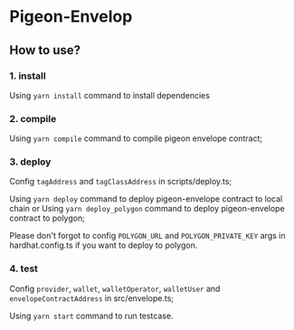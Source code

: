 # Pigeon-Envelop

## How to use?

### 1. install

Using `yarn install` command to install dependencies

### 2. compile

Using `yarn compile` command to compile pigeon envelope contract;

### 3. deploy

Config `tagAddress` and `tagClassAddress` in scripts/deploy.ts;

Using `yarn deploy` command to deploy pigeon-envelope contract to local chain or Using `yarn deploy_polygon` command to deploy pigeon-envelope contract to polygon;

Please don't forgot to config `POLYGON_URL` and `POLYGON_PRIVATE_KEY` args in hardhat.config.ts if you want to deploy to polygon.

### 4. test

Config `provider`, `wallet`, `walletOperator`, `walletUser` and `envelopeContractAddress` in src/envelope.ts;

Using `yarn start` command to run testcase.
